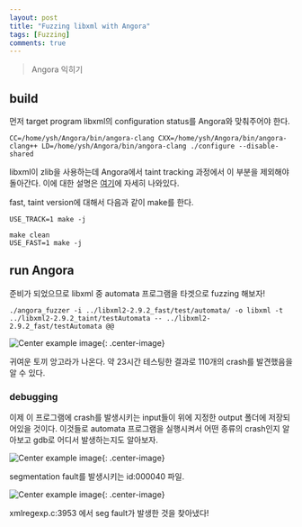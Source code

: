 ```yaml
---
layout: post
title: "Fuzzing libxml with Angora"
tags: [Fuzzing]
comments: true
---
```


> Angora 익히기  

## build  
먼저 target program libxml의 configuration status를 Angora와 맞춰주어야 한다.  
~~~
CC=/home/ysh/Angora/bin/angora-clang CXX=/home/ysh/Angora/bin/angora-clang++ LD=/home/ysh/Angora/bin/angora-clang ./configure --disable-shared
~~~

libxml이 zlib을 사용하는데 Angora에서 taint tracking 과정에서 이 부분을 제외해야 돌아간다. 이에 대한 설명은 [여기](https://github.com/AngoraFuzzer/Angora/blob/master/docs/example.md)에 자세히 나와있다.  

fast, taint version에 대해서 다음과 같이 make를 한다.  
~~~
USE_TRACK=1 make -j
~~~
~~~
make clean
USE_FAST=1 make -j
~~~

## run Angora  
준비가 되었으므로 libxml 중 automata 프로그램을 타겟으로 fuzzing 해보자!  
~~~
./angora_fuzzer -i ../libxml2-2.9.2_fast/test/automata/ -o libxml -t ../libxml2-2.9.2_taint/testAutomata -- ../libxml2-2.9.2_fast/testAutomata @@
~~~

![Center example image](https://user-images.githubusercontent.com/35067611/72702255-60e4e180-3b95-11ea-845d-11b865c5f079.png "Center"){: .center-image}  

귀여운 토끼 앙고라가 나온다. 약 23시간 테스팅한 결과로 110개의 crash를 발견했음을 알 수 있다.  

### debugging  
이제 이 프로그램에 crash를 발생시키는 input들이 위에 지정한 output 폴더에 저장되어있을 것이다. 이것들로 automata 프로그램을 실행시켜서 어떤 종류의 crash인지 알아보고 gdb로 어디서 발생하는지도 알아보자.  

![Center example image](https://user-images.githubusercontent.com/35067611/72702356-bb7e3d80-3b95-11ea-8029-7e44554eee6a.png "Center"){: .center-image}  

segmentation fault를 발생시키는 id:000040 파일.  

![Center example image](https://user-images.githubusercontent.com/35067611/72702654-d3a28c80-3b96-11ea-9c15-780d7cfb14d1.png "Center"){: .center-image}  

xmlregexp.c:3953 에서 seg fault가 발생한 것을 찾아냈다!  